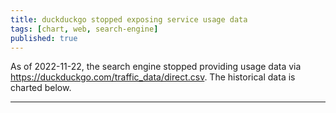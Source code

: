 ```yaml
---
title: duckduckgo stopped exposing service usage data
tags: [chart, web, search-engine]
published: true
---
```


As of 2022-11-22, the search engine stopped providing usage data via https://duckduckgo.com/traffic_data/direct.csv. The historical data is charted below.

<hr>

<div id="chart-ddg-daily-queries"><div>

<script type="module" src="/assets/js/ddg-daily-queries-chart.mjs" />